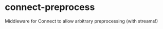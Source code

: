 connect-preprocess
==================

Middleware for Connect to allow arbitrary preprocessing (with streams!)
